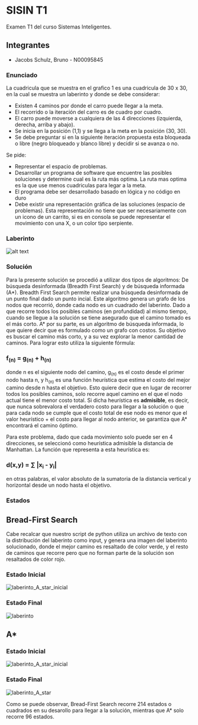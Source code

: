 # SISIN T1

Examen T1 del curso Sistemas Inteligentes.

## Integrantes

* Jacobs Schulz, Bruno - N00095845

### Enunciado

La cuadricula que se muestra en el grafico 1 es una cuadricula de 30 x 30, en la cual se muestra un laberinto y donde se debe considerar:

* Existen 4 caminos por donde el carro puede llegar a la meta.
* El recorrido o la iteración del carro es de cuadro por cuadro.
* El carro puede moverse a cualquiera de las 4 direcciones (izquierda, derecha, arriba y abajo).
* Se inicia en la posición (1,1) y se llega a la meta en la posición (30, 30).
* Se debe preguntar si en la siguiente iteración propuesta esta bloqueada o libre (negro bloqueado y blanco libre) y decidir si se avanza o no.

Se pide:

* Representar el espacio de problemas.
* Desarrollar un programa de software que encuentre las posibles soluciones y determine cual es la ruta más optima. La ruta mas optima es la que use menos cuadriculas para legar a la meta.
* El programa debe ser desarrollado basado en lógica y no código en duro
* Debe existir una representación gráfica de las soluciones (espacio de problemas). Esta representación no tiene que ser necesariamente con un icono de un carrito, si es en consola se puede representar el movimiento con una X, o un color tipo serpiente.

### Laberinto

![alt text](https://user-images.githubusercontent.com/29410332/80855055-43e39400-8c03-11ea-8d8e-1cde496cbc9c.png "Laberinto")

### Solución

Para la presente solución se procedió a utilizar dos tipos de algoritmos: De búsqueda desinformada (Breadth First Search) y de búsqueda informada (A*). Breadth First Search permite realizar una búsqueda desinformada de un punto final dado un punto incial. Este algoritmo genera un grafo de los nodos que recorrió, donde cada nodo es un cuadrado del laberinto. Dado a que recorre todos los posibles caminos (en profundidad) al mismo tiempo, cuando se llegue a la solución se tiene asegurado que el camino tomado es el más corto. A* por su parte, es un algoritmo de búsqueda informada, lo que quiere decir que es formulado como un grafo con costos. Su objetivo es buscar el camino más corto, y a su vez explorar la menor cantidad de caminos. Para lograr esto utiliza la siguiente fórmula:

###  f<sub>(n)</sub> = g<sub>(n)</sub> + h<sub>(n)</sub>

donde n es el siguiente nodo del camino, g<sub>(n)</sub> es el costo desde el primer nodo hasta n, y h<sub>(n)</sub> es una función heurística que estima el costo del mejor camino desde n hasta el objetivo. Esto quiere decir que en lugar de recorrer todos los posibles caminos, solo recorre aquel camino en el que el nodo actual tiene el menor costo total. Si dicha heurística es __admisible__, es decir, que nunca sobrevalora el verdadero costo para llegar a la solución o que para cada nodo se cumple que el costo total de ese nodo es menor que el valor heurístico + el costo para llegar al nodo anterior, se garantiza que A* encontrará el camino óptimo.

Para este problema, dado que cada movimiento solo puede ser en 4 direcciones, se seleccionó como heurística admisible la distancia de Manhattan. La función que representa a esta heurística es:

### d(x,y) = &sum; |x<sub>i</sub> - y<sub>i</sub>|

en otras palabras, el valor absoluto de la sumatoria de la distancia vertical y horizontal desde un nodo hasta el objetivo.

### Estados

## Bread-First Search

Cabe recalcar que nuestro script de python utiliza un archivo de texto con la distribución del laberinto como input, y genera una imagen del laberinto solucionado, donde el mejor camino es resaltado de color verde, y el resto de caminos que recorre pero que no forman parte de la solución son resaltados de color rojo. 

### Estado Inicial
![laberinto_A_star_inicial](https://user-images.githubusercontent.com/43977313/80866844-0280d200-8c5f-11ea-9355-036acb88c7ef.png)

### Estado Final
![laberinto](https://user-images.githubusercontent.com/43977313/80866888-3d830580-8c5f-11ea-8792-9b953da8ed2e.png)

## A*

### Estado Inicial
![laberinto_A_star_inicial](https://user-images.githubusercontent.com/43977313/80866844-0280d200-8c5f-11ea-9355-036acb88c7ef.png)

### Estado Final

![laberinto_A_star](https://user-images.githubusercontent.com/43977313/80866916-5ee3f180-8c5f-11ea-9822-521bade1078b.png)

Como se puede observar, Bread-First Search recorre 214 estados o cuadrados en su desarollo para llegar a la solución, mientras que A* solo recorre 96 estados.
